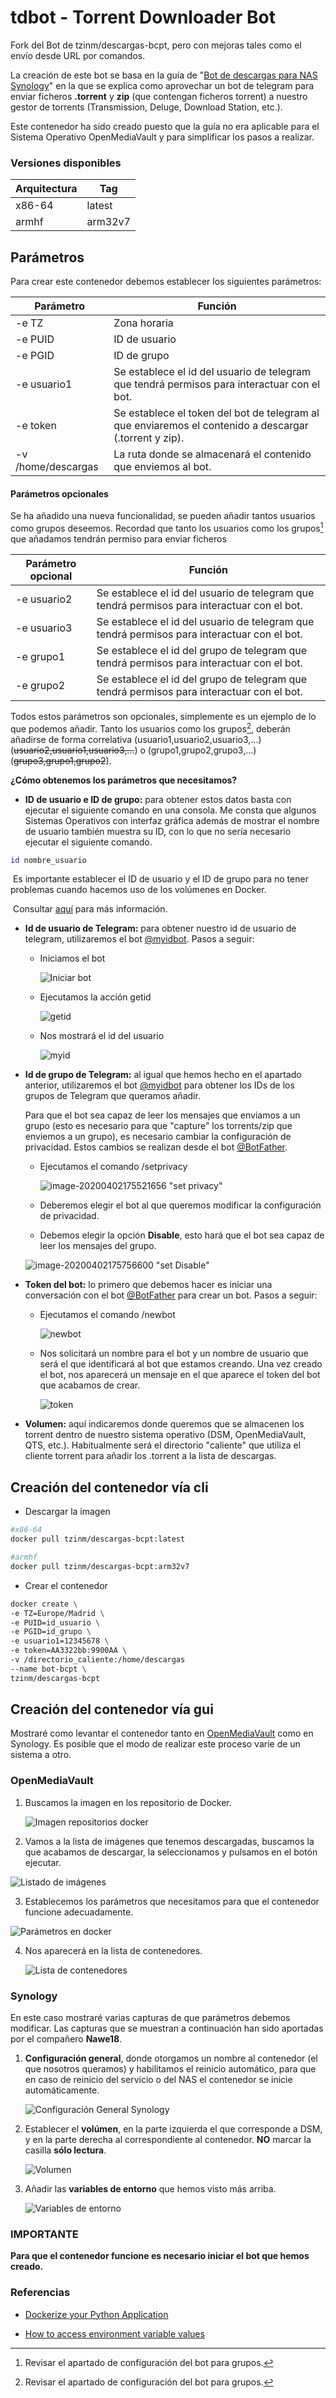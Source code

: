

# tdbot - Torrent Downloader Bot

Fork del Bot de tzinm/descargas-bcpt, pero con mejoras tales como el envío desde URL por comandos.

La creación de este bot se basa en la guía de "[Bot de descargas para NAS Synology](https://telegra.ph/Bot-de-descargas-para-NAS-Synology-10-13)" en la que se explica como aprovechar un bot de telegram para enviar ficheros **.torrent** y **zip** (que contengan ficheros torrent) a nuestro gestor de torrents (Transmission, Deluge, Download Station, etc.).

Este contenedor ha sido creado puesto que la guía no era aplicable para el Sistema Operativo OpenMediaVault y para simplificar los pasos a realizar.

### Versiones disponibles

| Arquitectura | Tag     |
| ------------ | ------- |
| x86-64       | latest  |
| armhf        | arm32v7 |



## Parámetros

Para crear este contenedor debemos establecer los siguientes parámetros:

| Parámetro          | Función                                                      |
| ------------------ | ------------------------------------------------------------ |
| -e TZ              | Zona horaria                                                 |
| -e PUID            | ID de usuario                                                |
| -e PGID            | ID de grupo                                                  |
| -e usuario1        | Se establece el id del usuario de telegram que tendrá permisos para interactuar con el bot. |
| -e token           | Se establece el token del bot de telegram al que enviaremos el contenido a descargar (.torrent y zip). |
| -v /home/descargas | La ruta donde se almacenará el contenido que enviemos al bot. |

#### Parámetros opcionales

Se ha añadido una nueva funcionalidad, se pueden añadir tantos usuarios como grupos deseemos. Recordad que tanto los usuarios como los grupos[^1] que añadamos tendrán permiso para enviar ficheros

| Parámetro opcional | Función                                                      |
| ------------------ | ------------------------------------------------------------ |
| -e usuario2        | Se establece el id del usuario de telegram que tendrá permisos para interactuar con el bot. |
| -e usuario3        | Se establece el id del usuario de telegram que tendrá permisos para interactuar con el bot. |
| -e grupo1          | Se establece el id del grupo de telegram que tendrá permisos para interactuar con el bot. |
| -e grupo2          | Se establece el id del grupo de telegram que tendrá permisos para interactuar con el bot. |

Todos estos parámetros son opcionales, simplemente es un ejemplo de lo que podemos añadir. Tanto los usuarios como los grupos[^1], deberán añadirse de forma correlativa (usuario1,usuario2,usuario3,...) (~~usuario2,usuario1,usuario3,...~~) o (grupo1,grupo2,grupo3,...) (~~grupo3,grupo1,grupo2~~).

[^1]:Revisar el apartado de configuración del bot para grupos.

**¿Cómo obtenemos los parámetros que necesitamos?**

- **ID de usuario e ID de grupo:** para obtener estos datos basta con ejecutar el siguiente comando en una consola. Me consta que algunos Sistemas Operativos con interfaz gráfica además de mostrar el nombre de usuario también muestra su ID, con lo que no sería necesario ejecutar el siguiente comando.

````bash
id nombre_usuario
````

​		Es importante establecer el ID de usuario y el ID de grupo para no tener problemas cuando hacemos 		uso de los volúmenes en Docker.

​		Consultar [aquí](https://medium.com/@nielssj/docker-volumes-and-file-system-permissions-772c1aee23ca) para más información.



- **Id de usuario de Telegram:** para obtener nuestro id de usuario de telegram, utilizaremos el bot [@myidbot](https://t.me/myidbot). Pasos a seguir:

  - Iniciamos el bot
    
    ![Iniciar bot](https://dl.dropboxusercontent.com/s/v30meu6tperge3i/myidbot.png?dl=0)

  - Ejecutamos la acción getid

    ![getid](https://dl.dropboxusercontent.com/s/pkiuu4qabzg23p3/getid.png?dl=0)

  - Nos mostrará el id del usuario

    ![myid](https://dl.dropboxusercontent.com/s/lcg62ruhrb7wr76/idtzinm.png?dl=0)

* **Id de grupo de Telegram:** al igual que hemos hecho en el apartado anterior, utilizaremos el bot [@myidbot](https://t.me/myidbot) para obtener los IDs de los grupos de Telegram que queramos añadir.

  Para que el bot sea capaz de leer los mensajes que enviamos a un grupo (esto es necesario para que "capture" los torrents/zip que enviemos a un grupo), es necesario cambiar la configuración de privacidad. Estos cambios se realizan desde el bot [@BotFather](https://t.me/BotFather).

  * Ejecutamos el comando /setprivacy

    ![image-20200402175521656 "set privacy"](imagenes/image-20200402175521656.png "set privacy")

  * Deberemos elegir el bot al que queremos modificar la configuración de privacidad.
  * Debemos elegir la opción **Disable**, esto hará que el bot sea capaz de leer los mensajes del grupo.

  ![image-20200402175756600 "set Disable"](imagenes/image-20200402175756600.png "set Disable")

- **Token del bot:** lo primero que debemos hacer es iniciar una conversación con el bot [@BotFather](https://t.me/BotFather) para crear un bot. Pasos a seguir:

  - Ejecutamos el comando /newbot

    ![newbot](https://dl.dropboxusercontent.com/s/2taz8p8h5lisibp/botfathernewbot.png?dl=0)

  - Nos solicitará un nombre para el bot y un nombre de usuario que será el que identificará al bot que estamos creando. Una vez creado el bot, nos aparecerá un mensaje en el que aparece el token del bot que acabamos de crear.

    ![token](https://dl.dropbox.com/s/g4ro2s95pvv5krf/tokenbot.png?dl=0)

- **Volumen:** aquí indicaremos donde queremos que se almacenen los torrent dentro de nuestro sistema operativo (DSM, OpenMediaVault, QTS, etc.). Habitualmente será el directorio "caliente" que utiliza el cliente torrent para añadir los .torrent a la lista de descargas.

  


## Creación del contenedor vía cli

- Descargar la imagen

````bash
#x86-64
docker pull tzinm/descargas-bcpt:latest

#armhf
docker pull tzinm/descargas-bcpt:arm32v7
````

- Crear el contenedor

````bash
docker create \
-e TZ=Europe/Madrid \
-e PUID=id_usuario \
-e PGID=id_grupo \
-e usuario1=12345678 \
-e token=AA3322bb:9900AA \
-v /directorio_caliente:/home/descargas
--name bot-bcpt \
tzinm/descargas-bcpt
````



## Creación del contenedor vía gui

Mostraré como levantar el contenedor tanto en [OpenMediaVault](https://www.openmediavault.org/) como en Synology. Es posible que el modo de realizar este proceso varie de un sistema a otro.



### OpenMediaVault

1. Buscamos la imagen en los repositorio de Docker.

   ![Imagen repositorios docker](https://dl.dropboxusercontent.com/s/zurer37hq4wabj1/repositorio-docker.png?dl=0)

2. Vamos a la lista de imágenes que tenemos descargadas, buscamos la que acabamos de descargar, la seleccionamos y pulsamos en el botón ejecutar. 

![Listado de imágenes](https://dl.dropboxusercontent.com/s/lj8wb5irze53tcf/ejecutar-imagen.png?dl=0)

3. Establecemos los parámetros que necesitamos para que el contenedor funcione adecuadamente.

![Parámetros en docker](https://dl.dropboxusercontent.com/s/u5qkvo01unerhyt/bcpt-docker.png?dl=0)

4. Nos aparecerá en la lista de contenedores.

   ![Lista de contenedores](https://dl.dropboxusercontent.com/s/dpygsfwoddljqmd/docker-corriendo.png?dl=0)



### Synology

En este caso mostraré varias capturas de que parámetros debemos modificar. Las capturas que se muestran a continuación han sido aportadas por el compañero **Nawe18**.

1. **Configuración general**, donde otorgamos un nombre al contenedor (el que nosotros queramos) y habilitamos el reinicio automático, para que en caso de reinicio del servicio o del NAS el contenedor se inicie automáticamente. 

   ![Configuración General Synology](https://dl.dropbox.com/s/rdqopqb5mjrn9xc/confgener-synology.jpg?dl=0 "Configuración General")

   

2. Establecer el **volúmen**, en la parte izquierda el que corresponde a DSM, y en la parte derecha al correspondiente al contenedor. **NO** marcar la casilla **sólo lectura**. 


   ![Volumen](https://dl.dropbox.com/s/flrnv1y2lj9gayd/volumen-synology.jpg?dl=0 "Volumen")


3. Añadir las **variables de entorno** que hemos visto más arriba.

  
   ![Variables de entorno](https://dl.dropbox.com/s/3b57guj4g2zx0ov/medio-ambiente-synology.jpg?dl=0 "Variables de entorno")

   

### IMPORTANTE

**Para que el contenedor funcione es necesario iniciar el bot que hemos creado.**



### Referencias

* [Dockerize your Python Application](https://runnable.com/docker/python/dockerize-your-python-application)

* [How to access environment variable values](https://stackoverflow.com/a/4907053)
